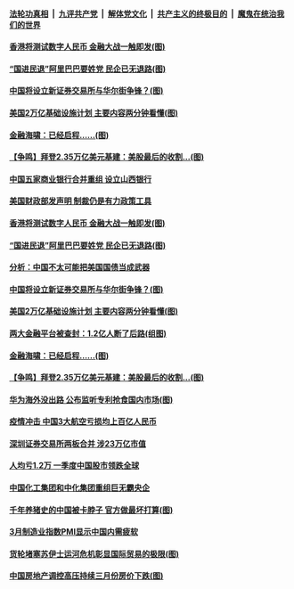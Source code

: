 ####  [法轮功真相](../../../../basic/blob/master/README.md?t=04030501) &nbsp;|&nbsp; [九评共产党](../../../../9ping.md/blob/master/README.md?t=04030501) &nbsp;|&nbsp; [解体党文化](../../../../jtdwh.md/blob/master/README.md?t=04030501)  &nbsp;|&nbsp; [共产主义的终极目的](../../../../gczydzjmd.md/blob/master/README.md?t=04030501) &nbsp;|&nbsp; [魔鬼在统治我们的世界](../../../../mgztzwmdsj.md/blob/master/README.md?t=04030501) 

#### [香港将测试数字人民币 金融大战一触即发(图)](../pages/p5/967564.md?t=04030501) 

#### [“国进民退”阿里巴巴要姓党 民企已无退路(图)](../pages/p5/967558.md?t=04030501) 

#### [中国将设立新证券交易所与华尔街争锋？(图)](../pages/p5/967467.md?t=04030501) 

#### [美国2万亿基础设施计划 主要内容两分钟看懂(图)](../pages/p5/967509.md?t=04030501) 

#### [金融海啸：已经启程……(图)](../pages/p5/967501.md?t=04030501) 

#### [【争鸣】拜登2.35万亿美元基建：美股最后的收割…(图)](../pages/p5/967500.md?t=04030501) 

#### [中国五家商业银行合并重组 设立山西银行](../pages/p5/967580.md?t=04030501) 

#### [美国财政部发声明 制裁仍是有力政策工具](../pages/p5/967579.md?t=04030501) 

#### [香港将测试数字人民币 金融大战一触即发(图)](../pages/p5/967564.md?t=04030501) 

#### [“国进民退”阿里巴巴要姓党 民企已无退路(图)](../pages/p5/967558.md?t=04030501) 

#### [分析：中国不太可能把美国国债当成武器](../pages/p5/967552.md?t=04030501) 

#### [中国将设立新证券交易所与华尔街争锋？(图)](../pages/p5/967467.md?t=04030501) 

#### [美国2万亿基础设施计划 主要内容两分钟看懂(图)](../pages/p5/967509.md?t=04030501) 

#### [两大金融平台被查封：1.2亿人断了后路(组图)](../pages/p5/967508.md?t=04030501) 

#### [金融海啸：已经启程……(图)](../pages/p5/967501.md?t=04030501) 

#### [【争鸣】拜登2.35万亿美元基建：美股最后的收割…(图)](../pages/p5/967500.md?t=04030501) 

#### [华为海外没出路 公布监听专利抢食国内市场(图)](../pages/p5/967447.md?t=04030501) 

#### [疫情冲击 中国3大航空亏损均上百亿人民币](../pages/p5/967465.md?t=04030501) 

#### [深圳证券交易所两板合并 涉23万亿市值](../pages/p5/967464.md?t=04030501) 

#### [人均亏1.2万 一季度中国股市领跌全球](../pages/p5/967461.md?t=04030501) 

#### [中国化工集团和中化集团重组巨无霸央企](../pages/p5/967449.md?t=04030501) 

#### [千年养猪史的中国被卡脖子 官方做最坏打算(图)](../pages/p5/967442.md?t=04030501) 

#### [3月制造业指数PMI显示中国内需疲软](../pages/p5/967440.md?t=04030501) 


#### [货轮堵塞苏伊士运河危机彰显国际贸易的极限(图)](../pages/p5/967408.md?t=04030501) 

#### [中国房地产调控高压持续三月份房价下跌(图)](../pages/p5/967393.md?t=04030501) 

